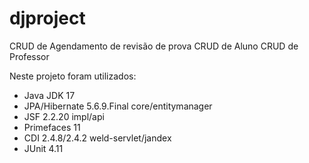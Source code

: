 # djproject
CRUD de Agendamento de revisão de prova
  CRUD de Aluno
  CRUD de Professor

Neste projeto foram utilizados:
- Java JDK 17
- JPA/Hibernate 5.6.9.Final core/entitymanager
- JSF 2.2.20 impl/api
- Primefaces 11
- CDI 2.4.8/2.4.2 weld-servlet/jandex
- JUnit 4.11
